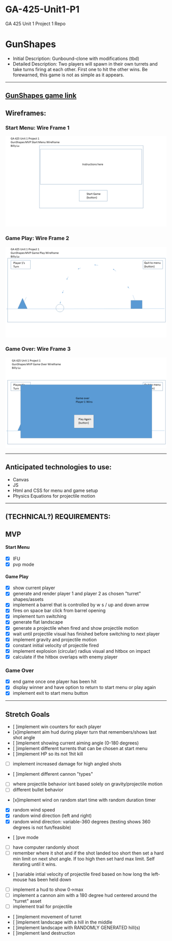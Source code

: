 # GA-425-Unit1-P1
GA 425 Unit 1 Project 1 Repo

# GunShapes
-   Initial Description: Gunbound-clone with modifications (tbd)
-   Detailed Description: Two players will spawn in their own turrets and take turns firing at each other. First one to hit the other wins. Be forewarned, this game is not as simple as it appears.
---
[GunShapes game link](https://bluz225.github.io/GA-425-Unit1-P1/)
---
## Wireframes:

### Start Menu: Wire Frame 1
![Wireframe-StartMenu](./wireframes/Wireframe-StartMenu.png)
<br>

### Game Play: Wire Frame 2
![Wireframe-GamePlay](./wireframes/Wireframe-GamePlay.png)
<br>

### Game Over: Wire Frame 3
![Wireframe-GameOver](./wireframes/Wireframe-GameOver.png)
<br>


---
## Anticipated technologies to use:
- Canvas
- JS
- Html and CSS for menu and game setup
- Physics Equations for projectile motion

---
## (TECHNICAL?) REQUIREMENTS:
## MVP
#### Start Menu 
- [x] IFU
- [x]  pvp mode
#### Game Play 
- [x]  show current player
- [x]  generate and render player 1 and player 2 as chosen "turret" shapes/assets
- [x]  implement a barrel that is controlled by w s / up and down arrow
- [x]  fires on space bar click from barrel opening
- [x]  implement turn switching
- [x]  generate flat landscape
- [x]  generate a projectile when fired and show projectile motion
- [x]  wait until projectile visual has finished before switching to next player
- [x]  implement gravity and projectile motion
- [x]  constant initial velocity of projectile fired
- [x]  implement explosion (circular) radius visual and hitbox on impact
- [x]  calculate if the hitbox overlaps with enemy player
### Game Over
- [x]  end game once one player has been hit
- [x]  display winner and have option to return to start menu or play again
- [x]  implement exit to start menu button
---
## Stretch Goals

- [ ]implement win counters for each player
- [x]implement aim hud during player turn that remembers/shows last shot angle
- [ ]implement showing current aiming angle (0-180 degrees)
- [ ]implement different turrents that can be chosen at start menu
- [ ]implement HP so its not 1hit kill
- [ ]  implement increased damage for high angled shots
- [ ]implement different cannon "types" 
- [ ]  where projectile behavior isnt based solely on gravity/projectile motion
- [ ]  different bullet behavior
- [x]implement wind on random start time with random duration timer
- [x]  random wind speed
- [x]  random wind direction (left and right)
- [x]  random wind direction: variable-360 degrees (testing shows 360 degrees is not fun/feasible)
- [ ]pve mode
- [ ]  have computer randomly shoot
- [ ]  remember where it shot and if the shot landed too short then set a hard min limit on next shot angle. If too high then set hard max limit. Self iterating until it wins.
- [ ]variable intial velocity of projectile fired based on how long the left-mouse has been held down
- [ ]  implement a hud to show 0->max 
- [ ]  implement a cannon aim with a 180 degree hud centered around the "turret" asset
- [ ]  implement trail for projectile
- [ ]implement movement of turret
- [ ]implement landscape with a hill in the middle
- [ ]implement landscape with RANDOMLY GENERATED hill(s)
- [ ]implement land destruction




